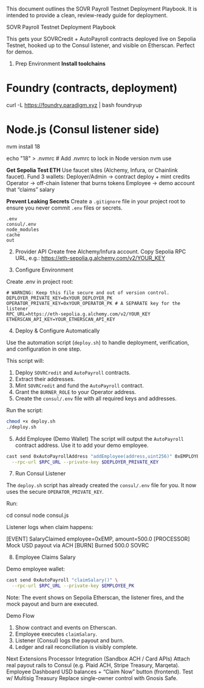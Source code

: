 This document outlines the SOVR Payroll Testnet Deployment Playbook. It is intended to provide a clean, review-ready guide for deployment.

SOVR Payroll Testnet Deployment Playbook

This gets your SOVRCredit + AutoPayroll contracts deployed live on Sepolia Testnet, hooked up to the Consul listener, and visible on Etherscan. Perfect for demos.

1. Prep Environment
**Install toolchains**
# Foundry (contracts, deployment)
curl -L https://foundry.paradigm.xyz | bash
foundryup

# Node.js (Consul listener side)
nvm install 18

echo "18" > .nvmrc # Add .nvmrc to lock in Node version
nvm use

**Get Sepolia Test ETH**
Use faucet sites (Alchemy, Infura, or Chainlink faucet).
Fund 3 wallets:
Deployer/Admin → contract deploy + mint credits
Operator → off-chain listener that burns tokens
Employee → demo account that “claims” salary

**Prevent Leaking Secrets**
Create a `.gitignore` file in your project root to ensure you never commit `.env` files or secrets.

```
.env
consul/.env
node_modules
cache
out
```

2. Provider API
Create free Alchemy/Infura account.
Copy Sepolia RPC URL, e.g.:
https://eth-sepolia.g.alchemy.com/v2/YOUR_KEY

3. Configure Environment

Create .env in project root:

```.env
# WARNING: Keep this file secure and out of version control.
DEPLOYER_PRIVATE_KEY=0xYOUR_DEPLOYER_PK
OPERATOR_PRIVATE_KEY=0xYOUR_OPERATOR_PK # A SEPARATE key for the listener
RPC_URL=https://eth-sepolia.g.alchemy.com/v2/YOUR_KEY
ETHERSCAN_API_KEY=YOUR_ETHERSCAN_API_KEY
```

4. Deploy & Configure Automatically

Use the automation script (`deploy.sh`) to handle deployment, verification, and configuration in one step.

This script will:
1.  Deploy `SOVRCredit` and `AutoPayroll` contracts.
2.  Extract their addresses.
3.  Mint `SOVRCredit` and fund the `AutoPayroll` contract.
4.  Grant the `BURNER_ROLE` to your Operator address.
5.  Create the `consul/.env` file with all required keys and addresses.

Run the script:
```bash
chmod +x deploy.sh
./deploy.sh
```

5. Add Employee (Demo Wallet)
The script will output the `AutoPayroll` contract address. Use it to add your demo employee.
```bash
cast send 0xAutoPayrollAddress "addEmployee(address,uint256)" 0xEMPLOYEE_ADDRESS 100000e18 \
  --rpc-url $RPC_URL --private-key $DEPLOYER_PRIVATE_KEY
```

7. Run Consul Listener

The `deploy.sh` script has already created the `consul/.env` file for you. It now uses the secure `OPERATOR_PRIVATE_KEY`.

Run:

cd consul
node consul.js


Listener logs when claim happens:

[EVENT] SalaryClaimed employee=0xEMP, amount=500.0
[PROCESSOR] Mock USD payout via ACH
[BURN] Burned 500.0 SOVRC

8. Employee Claims Salary

Demo employee wallet:
```bash
cast send 0xAutoPayroll "claimSalary()" \
  --rpc-url $RPC_URL --private-key $EMPLOYEE_PK
```

Note: The event shows on Sepolia Etherscan, the listener fires, and the mock payout and burn are executed.

Demo Flow
1. Show contract and events on Etherscan.
2. Employee executes `claimSalary`.
3. Listener (Consul) logs the payout and burn.
4. Ledger and rail reconciliation is visibly complete.

Next Extensions
Processor Integration (Sandbox ACH / Card APIs)
Attach real payout rails to Consul (e.g. Plaid ACH, Stripe Treasury, Marqeta).
Employee Dashboard
USD balances + “Claim Now” button (frontend).
Test w/ Multisig Treasury
Replace single-owner control with Gnosis Safe.